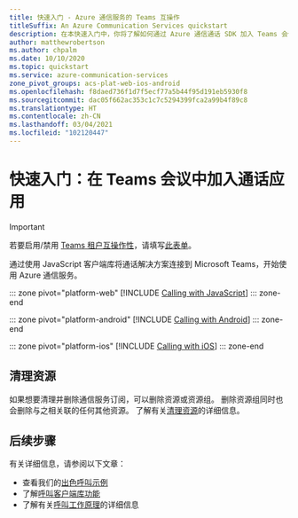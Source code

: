 ```yaml
---
title: 快速入门 - Azure 通信服务的 Teams 互操作
titleSuffix: An Azure Communication Services quickstart
description: 在本快速入门中，你将了解如何通过 Azure 通信通话 SDK 加入 Teams 会议。
author: matthewrobertson
ms.author: chpalm
ms.date: 10/10/2020
ms.topic: quickstart
ms.service: azure-communication-services
zone_pivot_groups: acs-plat-web-ios-android
ms.openlocfilehash: f8daed736f1d7f5ecf77a5b44f95d191eb5930f8
ms.sourcegitcommit: dac05f662ac353c1c7c5294399fca2a99b4f89c8
ms.translationtype: HT
ms.contentlocale: zh-CN
ms.lasthandoff: 03/04/2021
ms.locfileid: "102120447"
---
```

# <a name="quickstart-join-your-calling-app-to-a-teams-meeting"></a>快速入门：在 Teams 会议中加入通话应用

> [!IMPORTANT]
> 若要启用/禁用 [Teams 租户互操作性](../../concepts/teams-interop.md)，请填写[此表单](https://forms.office.com/Pages/ResponsePage.aspx?id=v4j5cvGGr0GRqy180BHbR21ouQM6BHtHiripswZoZsdURDQ5SUNQTElKR0VZU0VUU1hMOTBBMVhESS4u)。

通过使用 JavaScript 客户端库将通话解决方案连接到 Microsoft Teams，开始使用 Azure 通信服务。

::: zone pivot="platform-web"
[!INCLUDE [Calling with JavaScript](./includes/teams-interop-javascript.md)]
::: zone-end

::: zone pivot="platform-android"
[!INCLUDE [Calling with Android](./includes/teams-interop-android.md)]
::: zone-end

::: zone pivot="platform-ios"
[!INCLUDE [Calling with iOS](./includes/teams-interop-ios.md)]
::: zone-end

## <a name="clean-up-resources"></a>清理资源

如果想要清理并删除通信服务订阅，可以删除资源或资源组。 删除资源组同时也会删除与之相关联的任何其他资源。 了解有关[清理资源](../create-communication-resource.md#clean-up-resources)的详细信息。

## <a name="next-steps"></a>后续步骤

有关详细信息，请参阅以下文章：

- 查看我们的[出色呼叫示例](../../samples/calling-hero-sample.md)
- 了解[呼叫客户端库功能](./calling-client-samples.md)
- 了解有关[呼叫工作原理](../../concepts/voice-video-calling/about-call-types.md)的详细信息
